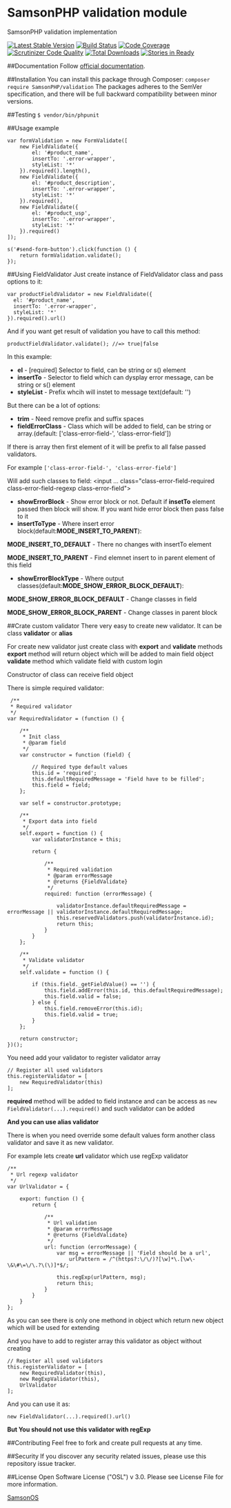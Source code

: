 # SamsonPHP validation module
 
SamsonPHP validation implementation

[![Latest Stable Version](https://poser.pugx.org/SamsonPHP/validation/v/stable.svg)](https://packagist.org/packages/SamsonPHP/validation)
[![Build Status](https://scrutinizer-ci.com/g/SamsonPHP/validation/badges/build.png?b=master)](https://scrutinizer-ci.com/g/SamsonPHP/validation/build-status/master)
[![Code Coverage](https://scrutinizer-ci.com/g/SamsonPHP/validation/badges/coverage.png?b=master)](https://scrutinizer-ci.com/g/SamsonPHP/validation/?branch=master)
[![Scrutinizer Code Quality](https://scrutinizer-ci.com/g/SamsonPHP/validation/badges/quality-score.png?b=master)](https://scrutinizer-ci.com/g/SamsonPHP/validation/?branch=master) 
[![Total Downloads](https://poser.pugx.org/SamsonPHP/validation/downloads.svg)](https://packagist.org/packages/SamsonPHP/validation)
[![Stories in Ready](https://badge.waffle.io/SamsonPHP/validation.png?label=ready&title=Ready)](https://waffle.io/SamsonPHP/validation)

##Documentation
Follow [official documentation](http://github.com/SamsonPHP/validation/blob/master/docs/Index.md).
 
##Installation
You can install this package through Composer:
```composer require SamsonPHP/validation```
The packages adheres to the SemVer specification, and there will be full backward compatibility between minor versions.

##Testing
```$ vendor/bin/phpunit```

##Usage example
```
var formValidation = new FormValidate([
    new FieldValidate({
        el: '#product_name',
        insertTo: '.error-wrapper',
        styleList: '*'
    }).required().length(),
    new FieldValidate({
        el: '#product_description',
        insertTo: '.error-wrapper',
        styleList: '*'
    }).required(),
    new FieldValidate({
        el: '#product_usp',
        insertTo: '.error-wrapper',
        styleList: '*'
    }).required()
]);

s('#send-form-button').click(function () {
    return formValidation.validate();
});
```

##Using FieldValidator
Just create instance of FieldValidator class and pass options to it:

```
var productFieldValidator = new FieldValidate({
  el: '#product_name',
  insertTo: '.error-wrapper',
  styleList: '*'
}).required().url()
```

And if you want get result of validation you have to call this method:

```
productFieldValidator.validate(); //=> true|false
```

In this example:

* __el__ - [required] Selector to field, can be string or s() element
* __insertTo__ - Selector to field which can dysplay error message, can be string or s() element
* __styleList__ - Prefix whcih will instet to message text(default: '')

But there can be a lot of options:

* __trim__ - Need remove prefix and suffix spaces
* __fieldErrorClass__ - Class which will be added to field, can be string or array.(default: ['class-error-field-', 'class-error-field'])

If there is array then first element of it will be prefix to all false passed validators.

For example ``` ['class-error-field-', 'class-error-field'] ``` 

Will add such classes to field: <input ... class="class-error-field-required class-error-field-regexp class-error-field">

* __showErrorBlock__ - Show error block or not. Default if __insetTo__ element passed then block will show. If you want hide error block then pass false to it
* __insertToType__ - Where insert error block(default:__MODE_INSERT_TO_PARENT__):

 __MODE_INSERT_TO_DEFAULT__ - There no changes with insertTo element

 __MODE_INSERT_TO_PARENT__ - Find elemnet insert to in parent element of this field

* __showErrorBlockType__ - Where output classes(default:__MODE_SHOW_ERROR_BLOCK_DEFAULT__):

 __MODE_SHOW_ERROR_BLOCK_DEFAULT__ - Change classes in field
 
 __MODE_SHOW_ERROR_BLOCK_PARENT__ - Change classes in parent block 

##Crate custom validator
There very easy to create new validator. It can be class __validator__ or __alias__

For create new validator just create class with __export__ and __validate__ methods
 __export__ method will return object which will be added to main field object
 __validate__ method which validate field with custom login
 
 Constructor of class can receive field object
 
 There is simple required validator:
 
``` 
 /**
 * Required validator
 */
var RequiredValidator = (function () {

    /**
     * Init class
     * @param field
     */
    var constructor = function (field) {

        // Required type default values
        this.id = 'required';
        this.defaultRequiredMessage = 'Field have to be filled';
        this.field = field;
    };

    var self = constructor.prototype;

    /**
     * Export data into field
     */
    self.export = function () {
        var validatorInstance = this;

        return {

            /**
             * Required validation
             * @param errorMessage
             * @returns {FieldValidate}
             */
            required: function (errorMessage) {

                validatorInstance.defaultRequiredMessage = errorMessage || validatorInstance.defaultRequiredMessage;
                this.reservedValidators.push(validatorInstance.id);
                return this;
            }
        }
    };

    /**
     * Validate validator
     */
    self.validate = function () {

        if (this.field._getFieldValue() == '') {
            this.field.addError(this.id, this.defaultRequiredMessage);
            this.field.valid = false;
        } else {
            this.field.removeError(this.id);
            this.field.valid = true;
        }
    };

    return constructor;
})();
```

You need add your validator to register validator array

```
// Register all used validators
this.registerValidator = [
    new RequiredValidator(this)
];
```

__required__ method will be added to field instance and can be access as
``` new FieldValidator(...).required() ```
and such validator can be added

__And you can use alias validator__

There is when you need override some default values form another class validator and save it as new validator.

For example lets create __url__ validator which use regExp validator

```
/**
 * Url regexp validator
 */
var UrlValidator = {

    export: function () {
        return {

            /**
             * Url validation
             * @param errorMessage
             * @returns {FieldValidate}
             */
            url: function (errorMessage) {
                var msg = errorMessage || 'Field should be a url',
                    urlPattern = /^(https?:\/\/)?[\w]*\.[\w\-\&\#\=\/\.?\(\)]*$/;

                this.regExp(urlPattern, msg);
                return this;
            }
        }
    }
};
```

As you can see there is only one methond in object which return new object which will be used for extending


And you have to add to register array this validator as object without creating

```
// Register all used validators
this.registerValidator = [
    new RequiredValidator(this),
    new RegExpValidator(this),
    UrlValidator
];
```
And you can use it as:

``` new FieldValidator(...).required().url() ```

__But You should not use this validator with regExp__

##Contributing
Feel free to fork and create pull requests at any time.

##Security
If you discover any security related issues, please use this repository issue tracker.

##License
Open Software License ("OSL") v 3.0. Please see License File for more information.
 
[SamsonOS](http://samsonos.com)
